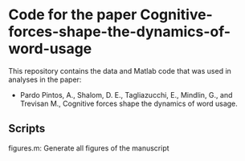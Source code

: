 # Code for the paper Cognitive-forces-shape-the-dynamics-of-word-usage

This repository contains the data and Matlab code that was used in analyses in the paper:

- Pardo Pintos, A., Shalom, D. E., Tagliazucchi, E., Mindlin, G., and Trevisan M., Cognitive forces shape the dynamics of word usage.

## Scripts

figures.m: Generate all figures of the manuscript

